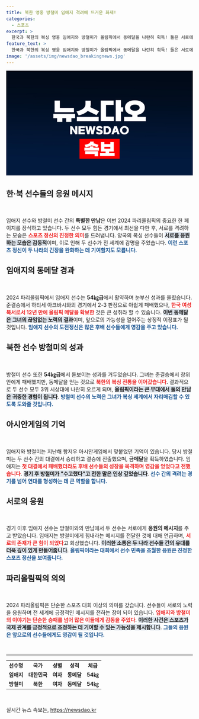 ```yaml
---
title: 북한 영웅 방철미 임애지 격려에 뜨거운 화제!
categories:
  - 스포츠
excerpt: >
  한국과 북한의 복싱 영웅 임애지와 방철미가 올림픽에서 동메달을 나란히 획득! 둘은 서로에게 응원의 메시지를 전하며 새로운 우정을 쌓았다. 과거의 라이벌 관계를 뒤로하고, 이번 대회에서의 특별한 일화가 화제다. 클릭하고 더 많은 이야기를 만나보세요!
feature_text: >
  한국과 북한의 복싱 영웅 임애지와 방철미가 올림픽에서 동메달을 나란히 획득! 둘은 서로에게 응원의 메시지를 전하며 새로운 우정을 쌓았다. 과거의 라이벌 관계를 뒤로하고, 이번 대회에서의 특별한 일화가 화제다. 클릭하고 더 많은 이야기를 만나보세요!
image: '/assets/img/newsdao_breakingnews.jpg'
---
```


<p><img src="/assets/img/newsdao_breakingnews.jpg" alt="ranknews 속보" /></p>

<h2 data-ke-size="size26">한·북 선수들의 응원 메시지</h2>

<p data-ke-size="size16">&nbsp;</p>

<p>임애지 선수와 방철미 선수 간의 <b>특별한 만남</b>은 이번 2024 파리올림픽의 중요한 한 페이지를 장식하고 있습니다. 두 선수 모두 힘든 경기에서 최선을 다한 후, 서로를 격려하는 모습은 <b><span style="color: #ee2323;">스포츠 정신의 진정한 의미</span></b>를 드러냅니다. 양국의 복싱 선수들이 <b><span style="background-color: #21538527;">서로를 응원하는 모습은 감동적</span></b>이며, 이로 인해 두 선수가 전 세계에 감명을 주었습니다. <b><span style="color: #1a5490;">이런 스포츠 정신이 두 나라의 긴장을 완화하는 데 기여할지도 모릅니다.</span></b></p>

<h2 data-ke-size="size26">임애지의 동메달 경과</h2>

<p data-ke-size="size16">&nbsp;</p>

<p>2024 파리올림픽에서 임애지 선수는 <b>54㎏급</b>에서 활약하며 눈부신 성과를 올렸습니다. 준결승에서 하티세 아크바시와의 경기에서 2-3 판정으로 아쉽게 패배했으나, <b><span style="color: #ee2323;">한국 여성 복서로서 12년 만에 올림픽 메달을 확보한</span></b> 것은 큰 성취라 할 수 있습니다. <b><span style="background-color: #21538527;">이번 동메달은 그녀의 끊임없는 노력의 결과</span></b>이며, 앞으로의 가능성을 열어주는 상징적 이정표가 될 것입니다. <b><span style="color: #1a5490;">임애지 선수의 도전정신은 많은 후배 선수들에게 영감을 주고 있습니다.</span></b></p>

<h2 data-ke-size="size26">북한 선수 방철미의 성과</h2>

<p data-ke-size="size16">&nbsp;</p>

<p>방철미 선수 또한 <b>54㎏급</b>에서 돋보이는 성과를 거두었습니다. 그녀는 준결승에서 창위안에게 패배했지만, 동메달을 얻는 것으로 <b><span style="color: #ee2323;">북한의 복싱 전통을 이어갔습니다</span></b>. 결과적으로 두 선수 모두 3위 시상대에 나란히 오르게 되며, <b><span style="background-color: #21538527;">올림픽이라는 큰 무대에서 둘의 만남은 귀중한 경험이 됩니다</span></b>. <b><span style="color: #1a5490;">방철미 선수의 노력은 그녀가 복싱 세계에서 자리매김할 수 있도록 도와줄 것입니다.</span></b></p>

<h2 data-ke-size="size26">아시안게임의 기억</h2>

<p data-ke-size="size16">&nbsp;</p>

<p>임애지와 방철미는 지난해 항저우 아시안게임에서 맞붙었던 기억이 있습니다. 당시 방철미는 두 선수 간의 대결에서 승리하고 결승에 진출했으며, <b>금메달</b>을 획득하였습니다. 임애지는 <b><span style="color: #ee2323;">첫 대결에서 패배했더라도 후배 선수들의 성장을 목격하며 영감을 얻었다고 전했습니다</span></b>. <b><span style="background-color: #21538527;">경기 후 방철미가 "수고했다"고 전한 말은 인상 깊었습니다</span></b>. <b><span style="color: #1a5490;">선수 간의 격려는 경기를 넘어 연대를 형성하는 데 큰 역할을 합니다.</span></b></p>

<h2 data-ke-size="size26">서로의 응원</h2>

<p data-ke-size="size16">&nbsp;</p>

<p>경기 이후 임애지 선수는 방철미와의 만남에서 두 선수는 서로에게 <b>응원의 메시지</b>를 주고 받았습니다. 임애지는 방철미에게 힘내라는 메시지를 전달한 것에 대해 언급하며, <b><span style="color: #ee2323;">서로의 존재가 큰 힘이 되었다</span></b>고 회상했습니다. <b><span style="background-color: #21538527;">이러한 소통은 두 나라 선수들 간의 유대를 더욱 깊이 있게 만들어줍니다</span></b>. <b><span style="color: #1a5490;">올림픽이라는 대회에서 선수 민족을 초월한 응원은 진정한 스포츠 정신을 보여줍니다.</span></b></p>

<h2 data-ke-size="size26">파리올림픽의 의의</h2>

<p data-ke-size="size16">&nbsp;</p>

<p>2024 파리올림픽은 단순한 스포츠 대회 이상의 의미를 갖습니다. 선수들이 서로의 노력을 응원하며 전 세계에 긍정적인 메시지를 전하는 장이 되어 있습니다. <b><span style="color: #ee2323;">임애지와 방철미의 이야기는 단순한 승패를 넘어 많은 이들에게 감동을 주었다</span></b>. <b><span style="background-color: #21538527;">이러한 사건은 스포츠가 국제 관계를 긍정적으로 조정하는 데 기여할 수 있는 가능성을 제시합니다</span></b>. <b><span style="color: #1a5490;">그들의 응원은 앞으로의 선수들에게도 영감이 될 것입니다.</span></b></p>

<p data-ke-size="size16">&nbsp;</p>

<hr />

<table>
<tr>
<td style="text-align: center; height: 17px;"><b>선수명</b></td>
<td style="text-align: center; height: 17px;"><b>국가</b></td>
<td style="text-align: center; height: 17px;"><b>성별</b></td>
<td style="text-align: center; height: 17px;"><b>성적</b></td>
<td style="text-align: center; height: 17px;"><b>체급</b></td>
</tr>
<tr>
<td style="text-align: center; height: 17px;"><b>임애지</b></td>
<td style="text-align: center; height: 17px;"><b>대한민국</b></td>
<td style="text-align: center; height: 17px;"><b>여자</b></td>
<td style="text-align: center; height: 17px;"><b>동메달</b></td>
<td style="text-align: center; height: 17px;"><b>54㎏</b></td>
</tr>
<tr>
<td style="text-align: center; height: 17px;"><b>방철미</b></td>
<td style="text-align: center; height: 17px;"><b>북한</b></td>
<td style="text-align: center; height: 17px;"><b>여자</b></td>
<td style="text-align: center; height: 17px;"><b>동메달</b></td>
<td style="text-align: center; height: 17px;"><b>54㎏</b></td>
</tr>
</table>

<p data-ke-size="size16">&nbsp;</p>
실시간 뉴스 속보는, <a href="https://newsdao.kr" rel="dofollow">https://newsdao.kr</a>


